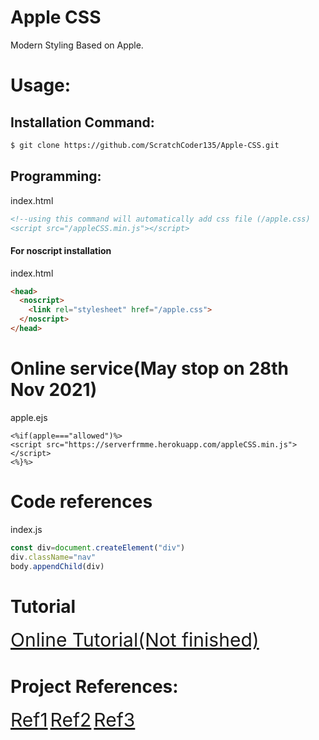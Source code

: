 # Apple CSS
Modern Styling Based on Apple.

# Usage:

## Installation Command:

```bash
$ git clone https://github.com/ScratchCoder135/Apple-CSS.git
```

## Programming:
index.html
```html
<!--using this command will automatically add css file (/apple.css)
<script src="/appleCSS.min.js"></script>
```
#### For noscript installation
index.html
```html
<head>
  <noscript>
    <link rel="stylesheet" href="/apple.css">
  </noscript>
</head>
```
# Online service(May stop on 28th Nov 2021)
apple.ejs
```ejs
<%if(apple==="allowed")%>
<script src="https://serverfrmme.herokuapp.com/appleCSS.min.js"></script>
<%}%>
```

# Code references
index.js
```js
const div=document.createElement("div")
div.className="nav"
body.appendChild(div)
```

# Tutorial

<a style="font-size:30px;" href="https://applecss.netlify.app/">Online Tutorial(Not finished)</a>

# Project References:
<a style="font-size:30px;" href="https://sec-id.netlify.app/index.html">Ref1</a>
<a style="font-size:30px;" href="https://sec-id.netlify.app/index.htmlhttps://serverfrmme.herokuapp.com/applecss">Ref2</a>
<a style="font-size:30px;" href="https://sec-id.netlify.app/index.htmlhttps://serverfrmme.herokuapp.com/studioproj">Ref3</a>
